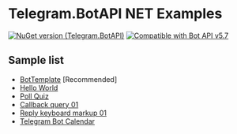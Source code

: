 # Telegram.BotAPI NET Examples

[![NuGet version (Telegram.BotAPI)](https://img.shields.io/nuget/v/Telegram.BotAPI.svg?style=flat-square)](https://www.nuget.org/packages/Telegram.BotAPI/)
[![Compatible with Bot API v5.7](https://img.shields.io/badge/Bot%20API%20version-v5.7-blue?style=flat-square)](https://core.telegram.org/bots/api#january-31-2022)

## Sample list

- [BotTemplate](BotTemplate/readme.md) \[Recommended]
- [Hello World](Hello%20World/readme.md)
- [Poll Quiz](Poll%20Quiz%2001/readme.md)
- [Callback query 01](Callback%20query%20button%2001/readme.md)
- [Reply keyboard markup 01](ReplyKeyboardMarkup%2001/readme.md)
- [Telegram Bot Calendar](Telegram%20Calendar/readme.md)
